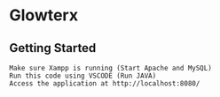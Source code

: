 <h1>Glowterx</h1>
<h2>Getting Started</h2>

	Make sure Xampp is running (Start Apache and MySQL)
	Run this code using VSCODE (Run JAVA)
	Access the application at http://localhost:8080/
